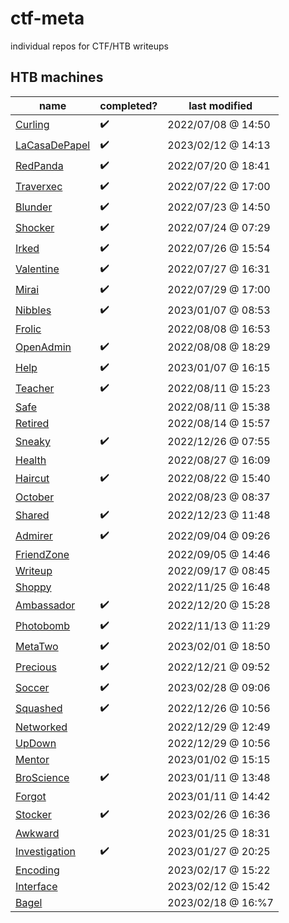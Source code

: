 
# ctf-meta
individual repos for CTF/HTB writeups

## HTB machines

| name | completed? | last modified |
|------|------------|---------------|
| [Curling](https://github.com/chorankates/Curling) | :heavy_check_mark: | 2022/07/08 @ 14:50 |
| [LaCasaDePapel](https://github.com/chorankates/LaCasaDePapel) | :heavy_check_mark: | 2023/02/12 @ 14:13 |
| [RedPanda](https://github.com/chorankates/RedPanda) | :heavy_check_mark: | 2022/07/20 @ 18:41 |
| [Traverxec](https://github.com/chorankates/Traverxec) | :heavy_check_mark: | 2022/07/22 @ 17:00 |
| [Blunder](https://github.com/chorankates/Blunder) | :heavy_check_mark: | 2022/07/23 @ 14:50 |
| [Shocker](https://github.com/chorankates/Shocker) | :heavy_check_mark: | 2022/07/24 @ 07:29 |
| [Irked](https://github.com/chorankates/Irked) | :heavy_check_mark: | 2022/07/26 @ 15:54 |
| [Valentine](https://github.com/chorankates/Valentine) | :heavy_check_mark: | 2022/07/27 @ 16:31 |
| [Mirai](https://github.com/chorankates/Mirai) | :heavy_check_mark: | 2022/07/29 @ 17:00 |
| [Nibbles](https://github.com/chorankates/Nibbles) | :heavy_check_mark: | 2023/01/07 @ 08:53 |
| [Frolic](https://github.com/chorankates/Frolic) |  | 2022/08/08 @ 16:53 |
| [OpenAdmin](https://github.com/chorankates/OpenAdmin) | :heavy_check_mark: | 2022/08/08 @ 18:29 |
| [Help](https://github.com/chorankates/Help) | :heavy_check_mark: | 2023/01/07 @ 16:15 |
| [Teacher](https://github.com/chorankates/Teacher) | :heavy_check_mark: | 2022/08/11 @ 15:23 |
| [Safe](https://github.com/chorankates/Safe) |  | 2022/08/11 @ 15:38 |
| [Retired](https://github.com/chorankates/Retired) |  | 2022/08/14 @ 15:57 |
| [Sneaky](https://github.com/chorankates/Sneaky) | :heavy_check_mark:  | 2022/12/26 @ 07:55 |
| [Health](https://github.com/chorankates/Health) |  | 2022/08/27 @ 16:09 |
| [Haircut](https://github.com/chorankates/Haircut) | :heavy_check_mark: | 2022/08/22 @ 15:40 |
| [October](https://github.com/chorankates/October) |  | 2022/08/23 @ 08:37 |
| [Shared](https://github.com/chorankates/Shared) | :heavy_check_mark:  | 2022/12/23 @ 11:48 |
| [Admirer](https://github.com/chorankates/Admirer) | :heavy_check_mark: | 2022/09/04 @ 09:26 |
| [FriendZone](https://github.com/chorankates/FriendZone) |  | 2022/09/05 @ 14:46 |
| [Writeup](https://github.com/chorankates/Writeup) |  | 2022/09/17 @ 08:45 |
| [Shoppy](https://github.com/chorankates/Shoppy) |  | 2022/11/25 @ 16:48 |
| [Ambassador](https://github.com/chorankates/Ambassador) | :heavy_check_mark: | 2022/12/20 @ 15:28 |
| [Photobomb](https://github.com/chorankates/Photobomb) | :heavy_check_mark: | 2022/11/13 @ 11:29 |
| [MetaTwo](https://github.com/chorankates/MetaTwo) | :heavy_check_mark: | 2023/02/01 @ 18:50 |
| [Precious](https://github.com/chorankates/Precious) | :heavy_check_mark: | 2022/12/21 @ 09:52 |
| [Soccer](https://github.com/chorankates/Soccer) | :heavy_check_mark: | 2023/02/28 @ 09:06 |
| [Squashed](https://github.com/chorankates/Squashed) | :heavy_check_mark: | 2022/12/26 @ 10:56 |
| [Networked](https://github.com/chorankates/Networked) | | 2022/12/29 @ 12:49 |
| [UpDown](https://github.com/chorankates/UpDown) | | 2022/12/29 @ 10:56 |
| [Mentor](https://github.com/chorankates/Mentor) | | 2023/01/02 @ 15:15 |
| [BroScience](https://github.com/chorankates/BroScience) | :heavy_check_mark: | 2023/01/11 @ 13:48 |
| [Forgot](https://github.com/chorankates/Forgot) | | 2023/01/11 @ 14:42 |
| [Stocker](https://github.com/chorankates/Stocker) |:heavy_check_mark: | 2023/02/26 @ 16:36 |
| [Awkward](https://github.com/chorankates/Awkward) | | 2023/01/25 @ 18:31 |
| [Investigation](https://github.com/chorankates/Investigation) | :heavy_check_mark: | 2023/01/27 @ 20:25 |
| [Encoding](https://github.com/chorankates/Encoding) | | 2023/02/17 @ 15:22 |
| [Interface](https://github.com/chorankates/Interface) | | 2023/02/12 @ 15:42 |
| [Bagel](https://github.com/chorankates/Bagel) | | 2023/02/18 @ 16:%7 |



